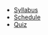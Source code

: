 - [Syllabus](syllabus.md)
- [Schedule](schedule.md)
- [Quiz](quiz.md)
<!-- * [Schedule](schedule.md)
* [Topics](topics.md)
* [Resources](resources.md)
* [UX Techniques Guide](ux-techniques-guide.md)
* [Contact](contact.md) -->
